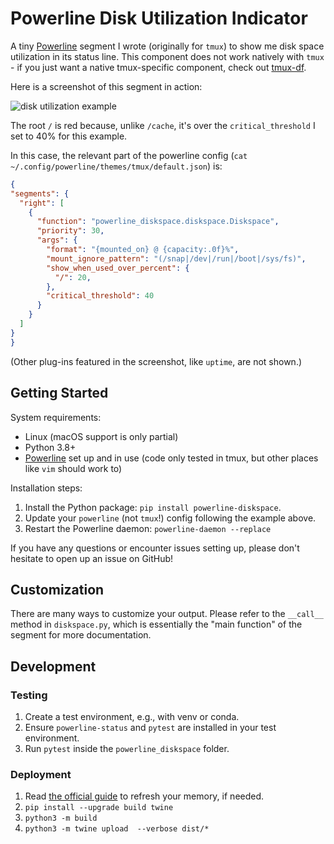 # Powerline Disk Utilization Indicator

A tiny [Powerline](https://github.com/powerline/powerline) segment I wrote (originally for `tmux`) to show me disk space utilization in its status line. This component does not work natively with `tmux` - if you just want a native tmux-specific component, check out [tmux-df](https://github.com/tassaron/tmux-df).

Here is a screenshot of this segment in action:

![disk utilization example](doc/img/powerline-diskspace-screenshot.png)

The root `/` is red because, unlike `/cache`, it's over the `critical_threshold` I set to 40% for this example.

In this case, the relevant part of the powerline config (`cat ~/.config/powerline/themes/tmux/default.json`) is:

```json
{
"segments": {
  "right": [
    {
      "function": "powerline_diskspace.diskspace.Diskspace",
      "priority": 30,
      "args": {
        "format": "{mounted_on} @ {capacity:.0f}%",
        "mount_ignore_pattern": "(/snap|/dev|/run|/boot|/sys/fs)",
        "show_when_used_over_percent": {
          "/": 20,
        },
        "critical_threshold": 40
      }
    }
  ]
}
}
```

(Other plug-ins featured in the screenshot, like `uptime`, are not shown.)

## Getting Started

System requirements:
 * Linux (macOS support is only partial)
 * Python 3.8+
 * [Powerline](https://github.com/powerline/powerline) set up and in use (code only tested in tmux, but other places like `vim` should work to)

Installation steps:

1. Install the Python package: `pip install powerline-diskspace`.
2. Update your `powerline` (not `tmux`!) config following the example above.
3. Restart the Powerline daemon: `powerline-daemon --replace`

If you have any questions or encounter issues setting up, please don't hesitate to open up an issue on GitHub!


## Customization

There are many ways to customize your output. Please refer to the `__call__` method in `diskspace.py`, which is essentially the "main function" of the segment for more documentation.

## Development

### Testing

1. Create a test environment, e.g., with venv or conda.
2. Ensure `powerline-status` and `pytest` are installed in your test environment.
3. Run `pytest` inside the `powerline_diskspace` folder.

### Deployment

1. Read [the official guide](https://packaging.python.org/en/latest/tutorials/packaging-projects/#generating-distribution-archives) to refresh your memory, if needed.
2. `pip install --upgrade build twine`
3. `python3 -m build`
4. `python3 -m twine upload  --verbose dist/*`